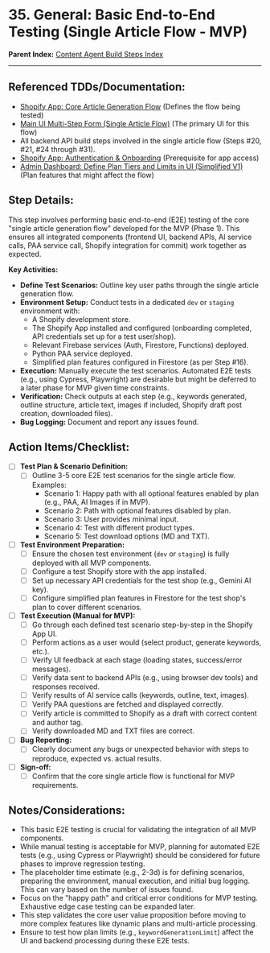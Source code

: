 # 35. General: Basic End-to-End Testing (Single Article Flow - MVP)

**Parent Index:** [Content Agent Build Steps Index](index.md)

---

## Referenced TDDs/Documentation:
*   [Shopify App: Core Article Generation Flow](../../jules/shopify-app/jules.core-article-generation-flow.md) (Defines the flow being tested)
*   [Main UI Multi-Step Form (Single Article Flow)](33.main-ui-multi-step-form-single-article-flow.md) (The primary UI for this flow)
*   All backend API build steps involved in the single article flow (Steps #20, #21, #24 through #31).
*   [Shopify App: Authentication & Onboarding](../../jules/shopify-app/jules.authentication-and-onboarding.md) (Prerequisite for app access)
*   [Admin Dashboard: Define Plan Tiers and Limits in UI (Simplified V1)](16.define-plan-tiers-and-limits-in-ui-simplified-v1.md) (Plan features that might affect the flow)

## Step Details:
This step involves performing basic end-to-end (E2E) testing of the core "single article generation flow" developed for the MVP (Phase 1). This ensures all integrated components (frontend UI, backend APIs, AI service calls, PAA service call, Shopify integration for commit) work together as expected.

**Key Activities:**
*   **Define Test Scenarios:** Outline key user paths through the single article generation flow.
*   **Environment Setup:** Conduct tests in a dedicated `dev` or `staging` environment with:
    *   A Shopify development store.
    *   The Shopify App installed and configured (onboarding completed, API credentials set up for a test user/shop).
    *   Relevant Firebase services (Auth, Firestore, Functions) deployed.
    *   Python PAA service deployed.
    *   Simplified plan features configured in Firestore (as per Step #16).
*   **Execution:** Manually execute the test scenarios. Automated E2E tests (e.g., using Cypress, Playwright) are desirable but might be deferred to a later phase for MVP given time constraints.
*   **Verification:** Check outputs at each step (e.g., keywords generated, outline structure, article text, images if included, Shopify draft post creation, downloaded files).
*   **Bug Logging:** Document and report any issues found.

## Action Items/Checklist:
- [ ] **Test Plan & Scenario Definition:**
    - [ ] Outline 3-5 core E2E test scenarios for the single article flow. Examples:
        - Scenario 1: Happy path with all optional features enabled by plan (e.g., PAA, AI Images if in MVP).
        - Scenario 2: Path with optional features disabled by plan.
        - Scenario 3: User provides minimal input.
        - Scenario 4: Test with different product types.
        - Scenario 5: Test download options (MD and TXT).
- [ ] **Test Environment Preparation:**
    - [ ] Ensure the chosen test environment (`dev` or `staging`) is fully deployed with all MVP components.
    - [ ] Configure a test Shopify store with the app installed.
    - [ ] Set up necessary API credentials for the test shop (e.g., Gemini AI key).
    - [ ] Configure simplified plan features in Firestore for the test shop's plan to cover different scenarios.
- [ ] **Test Execution (Manual for MVP):**
    - [ ] Go through each defined test scenario step-by-step in the Shopify App UI.
    - [ ] Perform actions as a user would (select product, generate keywords, etc.).
    - [ ] Verify UI feedback at each stage (loading states, success/error messages).
    - [ ] Verify data sent to backend APIs (e.g., using browser dev tools) and responses received.
    - [ ] Verify results of AI service calls (keywords, outline, text, images).
    - [ ] Verify PAA questions are fetched and displayed correctly.
    - [ ] Verify article is committed to Shopify as a draft with correct content and author tag.
    - [ ] Verify downloaded MD and TXT files are correct.
- [ ] **Bug Reporting:**
    - [ ] Clearly document any bugs or unexpected behavior with steps to reproduce, expected vs. actual results.
- [ ] **Sign-off:**
    - [ ] Confirm that the core single article flow is functional for MVP requirements.

## Notes/Considerations:
*   This basic E2E testing is crucial for validating the integration of all MVP components.
*   While manual testing is acceptable for MVP, planning for automated E2E tests (e.g., using Cypress or Playwright) should be considered for future phases to improve regression testing.
*   The placeholder time estimate (e.g., 2-3d) is for defining scenarios, preparing the environment, manual execution, and initial bug logging. This can vary based on the number of issues found.
*   Focus on the "happy path" and critical error conditions for MVP testing. Exhaustive edge case testing can be expanded later.
*   This step validates the core user value proposition before moving to more complex features like dynamic plans and multi-article processing.
*   Ensure to test how plan limits (e.g., `keywordGenerationLimit`) affect the UI and backend processing during these E2E tests.
